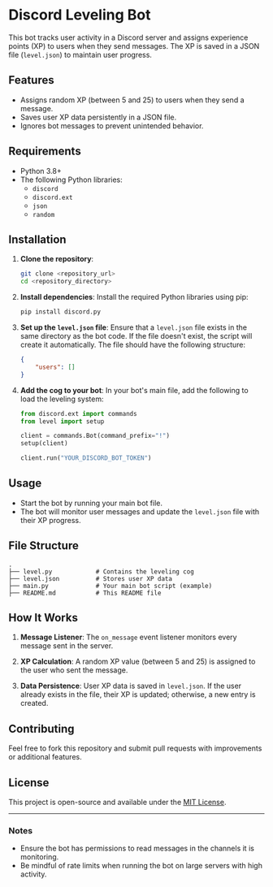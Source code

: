 # Discord Leveling Bot

This bot tracks user activity in a Discord server and assigns experience points (XP) to users when they send messages. The XP is saved in a JSON file (`level.json`) to maintain user progress.

## Features

- Assigns random XP (between 5 and 25) to users when they send a message.
- Saves user XP data persistently in a JSON file.
- Ignores bot messages to prevent unintended behavior.

## Requirements

- Python 3.8+
- The following Python libraries:
  - `discord`
  - `discord.ext`
  - `json`
  - `random`

## Installation

1. **Clone the repository**:
   ```bash
   git clone <repository_url>
   cd <repository_directory>
   ```

2. **Install dependencies**:
   Install the required Python libraries using pip:
   ```bash
   pip install discord.py
   ```

3. **Set up the `level.json` file**:
   Ensure that a `level.json` file exists in the same directory as the bot code. If the file doesn't exist, the script will create it automatically. The file should have the following structure:
   ```json
   {
       "users": []
   }
   ```

4. **Add the cog to your bot**:
   In your bot's main file, add the following to load the leveling system:
   ```python
   from discord.ext import commands
   from level import setup

   client = commands.Bot(command_prefix="!")
   setup(client)

   client.run("YOUR_DISCORD_BOT_TOKEN")
   ```

## Usage

- Start the bot by running your main bot file.
- The bot will monitor user messages and update the `level.json` file with their XP progress.

## File Structure

```
.
├── level.py            # Contains the leveling cog
├── level.json          # Stores user XP data
├── main.py             # Your main bot script (example)
├── README.md           # This README file
```

## How It Works

1. **Message Listener**:
   The `on_message` event listener monitors every message sent in the server.

2. **XP Calculation**:
   A random XP value (between 5 and 25) is assigned to the user who sent the message.

3. **Data Persistence**:
   User XP data is saved in `level.json`. If the user already exists in the file, their XP is updated; otherwise, a new entry is created.

## Contributing

Feel free to fork this repository and submit pull requests with improvements or additional features.

## License

This project is open-source and available under the [MIT License](LICENSE).

---

### Notes

- Ensure the bot has permissions to read messages in the channels it is monitoring.
- Be mindful of rate limits when running the bot on large servers with high activity.
